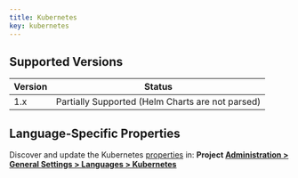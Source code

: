 ```yaml
---
title: Kubernetes
key: kubernetes
---
```


## Supported Versions

| Version | Status                                           |
|---------|--------------------------------------------------|
| 1.x     | Partially Supported (Helm Charts are not parsed) |


## Language-Specific Properties

Discover and update the Kubernetes [properties](/analysis/analysis-parameters/) in: **<!-- sonarcloud -->Project <!-- /sonarcloud -->[Administration > General Settings > Languages > Kubernetes](/#sonarqube-admin#/admin/settings?category=Kubernetes)**
